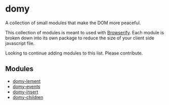 domy
====

A collection of small modules that make the DOM more peaceful.

This collection of modules is meant to used with [Browserify](http://browserify.org/). Each module is broken down into its own package to reduce the size of your client side javascript file.

Looking to continue adding modules to this list. Please contribute.

## Modules

* [domy-lement](https://github.com/scottcorgan/domy-lement)
* [domy-events](https://github.com/scottcorgan/domy-events)
* [domy-insert](https://github.com/scottcorgan/domy-insert)
* [domy-children](https://github.com/scottcorgan/domy-children)

